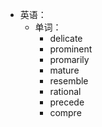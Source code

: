 - 英语：
	- 单词：
		- delicate
		- prominent
		- promarily
		- mature
		- resemble
		- rational
		- precede
		- compre